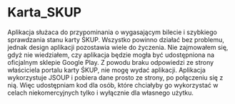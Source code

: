 # Karta_SKUP

Aplikacja służaca do przypominania o wygasającym bilecie i szybkiego sprawdzania stanu karty ŚKUP.
Wszystko powinno działać bez problemu, jednak design aplikacji pozostawia wiele do życzenia. Nie zajmowałem się, gdyż nie wiedziałem, czy aplikacja będzie mogła być udostępniona na oficjalnym sklepie Google Play.
Z powodu braku odpowiedzi ze strony właściciela portalu karty ŚKUP, nie mogę wydać aplikacji. Aplikacja wykorzystuje JSOUP i pobiera dane prosto ze strony, po połączeniu się z nią.
Więc udostępniam kod dla osób, które chciałyby go wykorzystać w celach niekomercyjnych tylko i wyłącznie dla własnego użytku.
